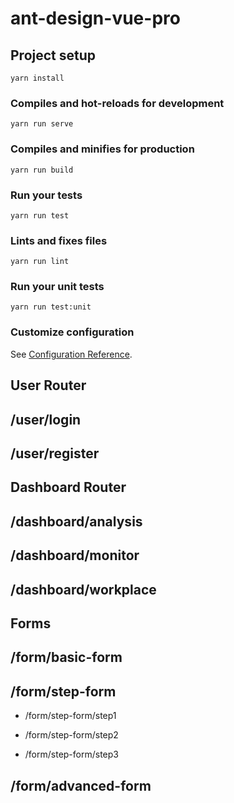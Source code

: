 # ant-design-vue-pro

## Project setup
```
yarn install
```

### Compiles and hot-reloads for development
```
yarn run serve
```

### Compiles and minifies for production
```
yarn run build
```

### Run your tests
```
yarn run test
```

### Lints and fixes files
```
yarn run lint
```

### Run your unit tests
```
yarn run test:unit
```

### Customize configuration

See [Configuration Reference](https://cli.vuejs.org/config/).

## User Router

## /user/login

## /user/register

## Dashboard Router

## /dashboard/analysis

## /dashboard/monitor

## /dashboard/workplace

## Forms

## /form/basic-form

## /form/step-form

+ /form/step-form/step1

+ /form/step-form/step2

+ /form/step-form/step3

## /form/advanced-form